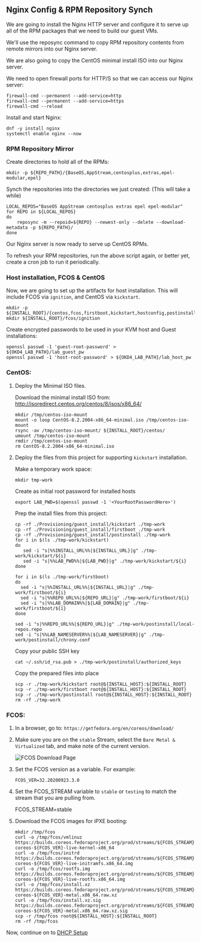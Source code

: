 ## Nginx Config & RPM Repository Synch
We are going to install the Nginx HTTP server and configure it to serve up all of the RPM packages that we need to build our guest VMs.

We'll use the reposync command to copy RPM repository contents from remote mirrors into our Nginx server.

We are also going to copy the CentOS minimal install ISO into our Nginx server. 

We need to open firewall ports for HTTP/S so that we can access our Nginx server:

    firewall-cmd --permanent --add-service=http
    firewall-cmd --permanent --add-service=https
    firewall-cmd --reload

Install and start Nginx:

    dnf -y install nginx
    systemctl enable nginx --now

### RPM Repository Mirror

Create directories to hold all of the RPMs:

    mkdir -p ${REPO_PATH}/{BaseOS,AppStream,centosplus,extras,epel-modular,epel}

Synch the repositories into the directories we just created:  (This will take a while)

    LOCAL_REPOS="BaseOS AppStream centosplus extras epel epel-modular"
    for REPO in ${LOCAL_REPOS}
    do
        reposync -m --repoid=${REPO} --newest-only --delete --download-metadata -p ${REPO_PATH}/  
    done

Our Nginx server is now ready to serve up CentOS RPMs.

To refresh your RPM repositories, run the above script again, or better yet, create a cron job to run it periodically.

### Host installation, FCOS & CentOS

Now, we are going to set up the artifacts for host installation.  This will include FCOS via `ignition`, and CentOS via `kickstart`.

    mkdir -p ${INSTALL_ROOT}/{centos,fcos,firstboot,kickstart,hostconfig,postinstall}
    mkdir ${INSTALL_ROOT}/fcos/ignition

Create encrypted passwords to be used in your KVM host and Guest installations:

    openssl passwd -1 'guest-root-password' > ${OKD4_LAB_PATH}/lab_guest_pw
    openssl passwd -1 'host-root-password' > ${OKD4_LAB_PATH}/lab_host_pw

### CentOS:

1. Deploy the Minimal ISO files.

    Download the minimal install ISO from: http://isoredirect.centos.org/centos/8/isos/x86_64/

       mkdir /tmp/centos-iso-mount
       mount -o loop CentOS-8.2.2004-x86_64-minimal.iso /tmp/centos-iso-mount
       rsync -av /tmp/centos-iso-mount/ ${INSTALL_ROOT}/centos/
       umount /tmp/centos-iso-mount
       rmdir /tmp/centos-iso-mount
       rm CentOS-8.2.2004-x86_64-minimal.iso

1. Deploy the files from this project for supporting `kickstart` installation.

    Make a temporary work space:

       mkdir tmp-work

    Create as initial root password for installed hosts

       export LAB_PWD=$(openssl passwd -1 '<YourRootPasswordHere>')

    Prep the install files from this project:

       cp -rf ./Provisioning/guest_install/kickstart ./tmp-work 
       cp -rf ./Provisioning/guest_install/firstboot ./tmp-work
       cp -rf ./Provisioning/guest_install/postinstall ./tmp-work
       for i in $(ls ./tmp-work/kickstart)
       do
          sed -i "s|%%INSTALL_URL%%|${INSTALL_URL}|g" ./tmp-work/kickstart/${i}
          sed -i "s|%%LAB_PWD%%|${LAB_PWD}|g" ./tmp-work/kickstart/${i}
       done

       for i in $(ls ./tmp-work/firstboot)
       do
         sed -i "s|%%INSTALL_URL%%|${INSTALL_URL}|g" ./tmp-work/firstboot/${i}
         sed -i "s|%%REPO_URL%%|${REPO_URL}|g" ./tmp-work/firstboot/${i}
         sed -i "s|%%LAB_DOMAIN%%|${LAB_DOMAIN}|g" ./tmp-work/firstboot/${i}
       done

       sed -i "s|%%REPO_URL%%|${REPO_URL}|g" ./tmp-work/postinstall/local-repos.repo
       sed -i "s|%%LAB_NAMESERVER%%|${LAB_NAMESERVER}|g" ./tmp-work/postinstall/chrony.conf

    Copy your public SSH key

       cat ~/.ssh/id_rsa.pub > ./tmp-work/postinstall/authorized_keys

    Copy the prepared files into place
    
       scp -r ./tmp-work/kickstart root@${INSTALL_HOST}:${INSTALL_ROOT}
       scp -r ./tmp-work/firstboot root@${INSTALL_HOST}:${INSTALL_ROOT}
       scp -r ./tmp-work/postinstall root@${INSTALL_HOST}:${INSTALL_ROOT}
       rm -rf ./tmp-work

### FCOS:

1. In a browser, go to: `https://getfedora.org/en/coreos/download/`
1. Make sure you are on the `stable` Stream, select the `Bare Metal & Virtualized` tab, and make note of the current version. 

    ![FCOS Download Page](images/FCOS-Download.png)

1. Set the FCOS version as a variable.  For example:

       FCOS_VER=32.20200923.3.0

1. Set the FCOS_STREAM variable to `stable` or `testing` to match the stream that you are pulling from.

    FCOS_STREAM=stable

1. Download the FCOS images for iPXE booting:

       mkdir /tmp/fcos
       curl -o /tmp/fcos/vmlinuz https://builds.coreos.fedoraproject.org/prod/streams/${FCOS_STREAM}/builds/${FCOS_VER}/x86_64/fedora-coreos-${FCOS_VER}-live-kernel-x86_64
       curl -o /tmp/fcos/initrd https://builds.coreos.fedoraproject.org/prod/streams/${FCOS_STREAM}/builds/${FCOS_VER}/x86_64/fedora-coreos-${FCOS_VER}-live-initramfs.x86_64.img
       curl -o /tmp/fcos/rootfs.img https://builds.coreos.fedoraproject.org/prod/streams/${FCOS_STREAM}/builds/${FCOS_VER}/x86_64/fedora-coreos-${FCOS_VER}-live-rootfs.x86_64.img
       curl -o /tmp/fcos/install.xz https://builds.coreos.fedoraproject.org/prod/streams/${FCOS_STREAM}/builds/${FCOS_VER}/x86_64/fedora-coreos-${FCOS_VER}-metal.x86_64.raw.xz
       curl -o /tmp/fcos/install.xz.sig https://builds.coreos.fedoraproject.org/prod/streams/${FCOS_STREAM}/builds/${FCOS_VER}/x86_64/fedora-coreos-${FCOS_VER}-metal.x86_64.raw.xz.sig
       scp -r /tmp/fcos root@${INSTALL_HOST}:${INSTALL_ROOT}
       rm -rf /tmp/fcos

Now, continue on to [DHCP Setup](GL-AR750S-Ext.md)
